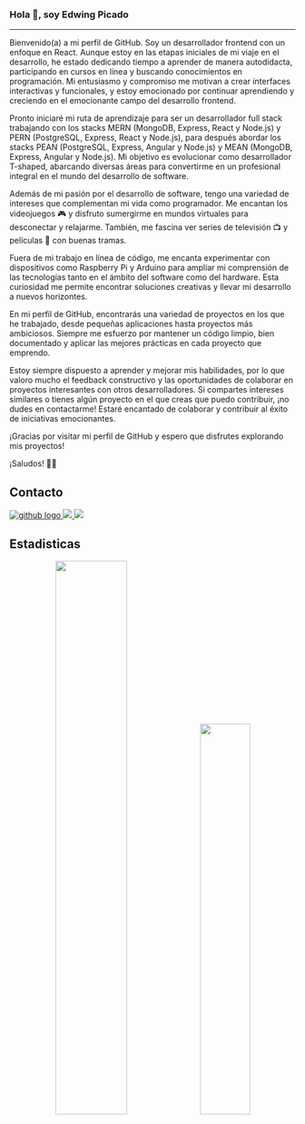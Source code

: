 ### Hola 👋, soy Edwing Picado
---
Bienvenido(a) a mi perfil de GitHub. 
Soy un desarrollador frontend con un enfoque en React. Aunque estoy en las etapas iniciales de mi viaje en el desarrollo, he estado dedicando tiempo a aprender de manera autodidacta, participando en cursos en línea y buscando conocimientos en programación. Mi entusiasmo y compromiso me motivan a crear interfaces interactivas y funcionales, y estoy emocionado por continuar aprendiendo y creciendo en el emocionante campo del desarrollo frontend.

Pronto iniciaré mi ruta de aprendizaje para ser un desarrollador full stack trabajando con los stacks MERN (MongoDB, Express, React y Node.js) y PERN (PostgreSQL, Express, React y Node.js), para después abordar los stacks PEAN (PostgreSQL, Express, Angular y Node.js) y MEAN (MongoDB, Express, Angular y Node.js). Mi objetivo es evolucionar como desarrollador T-shaped, abarcando diversas áreas para convertirme en un profesional integral en el mundo del desarrollo de software.

Además de mi pasión por el desarrollo de software, tengo una variedad de intereses que complementan mi vida como programador. Me encantan los videojuegos 🎮 y disfruto sumergirme en mundos virtuales para desconectar y relajarme. También, me fascina ver series de televisión 📺 y películas 🎥 con buenas tramas.

Fuera de mi trabajo en línea de código, me encanta experimentar con dispositivos como Raspberry Pi y Arduino para ampliar mi comprensión de las tecnologías tanto en el ámbito del software como del hardware. Esta curiosidad me permite encontrar soluciones creativas y llevar mi desarrollo a nuevos horizontes.

En mi perfil de GitHub, encontrarás una variedad de proyectos en los que he trabajado, desde pequeñas aplicaciones hasta proyectos más ambiciosos. Siempre me esfuerzo por mantener un código limpio, bien documentado y aplicar las mejores prácticas en cada proyecto que emprendo.

Estoy siempre dispuesto a aprender y mejorar mis habilidades, por lo que valoro mucho el feedback constructivo y las oportunidades de colaborar en proyectos interesantes con otros desarrolladores. Si compartes intereses similares o tienes algún proyecto en el que creas que puedo contribuir, ¡no dudes en contactarme! Estaré encantado de colaborar y contribuir al éxito de iniciativas emocionantes.

¡Gracias por visitar mi perfil de GitHub y espero que disfrutes explorando mis proyectos!

¡Saludos! 👨‍💻

Contacto
---

<div>
  <a href="https://github.com/EAPP93" rel="nofollow">
    <img style="max-width: 100%;" src="https://img.icons8.com/fluency/48/000000/github.png" alt="github logo" />
  </a>
  <a href="https://www.linkedin.com/in/eapp/" rel="nofollow">
    <img style="max-width: 100%;" src="https://img.icons8.com/color/48/000000/linkedin-circled--v1.png"/>
  </a>
  
  <a href="https://eapp.dev" rel="nofollow">
    <img style="max-width: 100%;" src="https://img.icons8.com/external-flaticons-lineal-color-flat-icons/64/000000/external-portfolio-social-media-agency-flaticons-lineal-color-flat-icons-3.png"/>
  </a>

  
</div>

Estadisticas
---

<div align="center">
  <img width="50%" src="https://github-readme-stats.vercel.app/api?username=EAPP93&show_icons=true&theme=radical&include_all_commits=true&count_private=true"/>
  <img width="42%" src="https://github-readme-stats.vercel.app/api/top-langs/?username=EAPP93&layout=compact&langs_count=7&theme=radical"/>
</div>

<!--**EAPP93/EAPP93** is a ✨ _special_ ✨ repository because its `README.md` (this file) appears on your GitHub profile.

Here are some ideas to get you started:

- 🔭 I’m currently working on ...
- 🌱 I’m currently learning ...
- 👯 I’m looking to collaborate on ...
- 🤔 I’m looking for help with ...
- 💬 Ask me about ...
- 📫 How to reach me: ...
- 😄 Pronouns: ...
- ⚡ Fun fact: ...
-->
